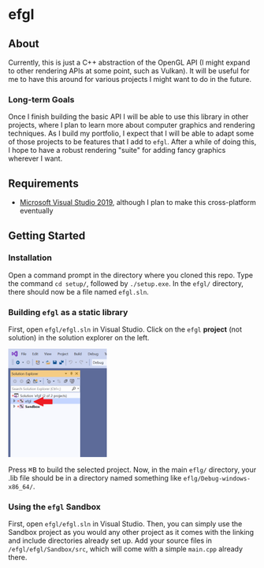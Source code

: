 # efgl
## About
Currently, this is just a C++ abstraction of the OpenGL API (I might expand to other rendering APIs at some point, such as Vulkan). It will be useful for me to have this around for various projects I might want to do in the future.
### Long-term Goals
Once I finish building the basic API I will be able to use this library in other projects, where I plan to learn more about computer graphics and rendering techniques. As I build my portfolio, I expect that I will be able to adapt some of those projects to be features that I add to `efgl`. After a while of doing this, I hope to have a robust rendering "suite" for adding fancy graphics wherever I want.
## Requirements
* [Microsoft Visual Studio 2019](https://visualstudio.microsoft.com/vs/), although I plan to make this cross-platform eventually    
## Getting Started
### Installation
Open a command prompt in the directory where you cloned this repo. Type the command `cd setup/`, followed by `./setup.exe`. In the `efgl/` directory, there should now be a file named `efgl.sln`.   
### Building `efgl` as a static library
First, open `efgl/efgl.sln` in Visual Studio. Click on the `efgl` __project__ (not solution) in the solution explorer on the left.      
   
<img src="img/solutionexplorer.png" alt="step1" width="200" height="220">      
    
Press <kbd>⌘B</kbd> to build the selected project. Now, in the main `eflg/` directory, your .lib file should be in a directory named something like `eflg/Debug-windows-x86_64/`.  
### Using the `efgl` Sandbox
First, open `efgl/efgl.sln` in Visual Studio. Then, you can simply use the Sandbox project as you would any other project as it comes with the linking and include directories already set up. Add your source files in `/efgl/efgl/Sandbox/src`, which will come with a simple `main.cpp` already there. 
